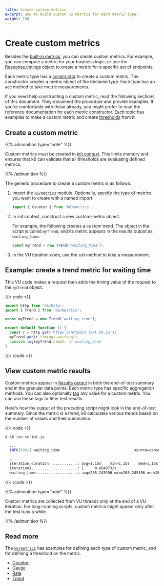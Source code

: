 ```yaml
---
title: Create custom metrics
excerpt: How to build custom k6 metrics for each metric type.
weight: 100
---
```


# Create custom metrics

Besides the [built-in metrics](https://grafana.com/docs/k6/<K6_VERSION>/using-k6/metrics/reference), you can create custom metrics.
For example, you can compute a metric for your business logic, or use the [Response.timings](https://grafana.com/docs/k6/<K6_VERSION>/javascript-api/k6-http/response) object to create a metric for a specific set of endpoints.

Each metric type has a [constructor](https://developer.mozilla.org/en-US/docs/Web/JavaScript/Reference/Classes/constructor) to create a custom metric.
The constructor creates a metric object of the declared type. Each type has an `add` method to take metric measurements.

If you need help constructing a custom metric, read the following sections of this document.
They document the procedure and provide examples.
If you're comfortable with these already, you might prefer to read the [reference documentation for each metric constructor](https://grafana.com/docs/k6/<K6_VERSION>/javascript-api/k6-metrics).
Each topic has examples to make a custom metric and create [thresholds](https://grafana.com/docs/k6/<K6_VERSION>/using-k6/thresholds) from it.

## Create a custom metric

{{% admonition type="note" %}}

Custom metrics must be created in [init context](https://grafana.com/docs/k6/<K6_VERSION>/using-k6/test-lifecycle).
This limits memory and ensures that k6 can validate that all thresholds are evaluating defined metrics.

{{% /admonition %}}

The generic procedure to create a custom metric is as follows:

1. Import the [`k6/metrics`](https://grafana.com/docs/k6/<K6_VERSION>/javascript-api/k6-metrics) module. Optionally, specify the type of metrics you want to create with a named import:

   ```javascript
   import { Counter } from 'k6/metrics';
   ```

1. In init context, construct a new custom-metric object.

   For example, the following creates a custom trend. The object in the script is called `myTrend`, and its metric appears in the results output as `waiting_time`.

   ```javascript
   const myTrend = new Trend('waiting_time');
   ```

1. In the VU iteration code, use the `add` method to take a measurement.

## Example: create a trend metric for waiting time

This VU code makes a request then adds the timing value of the request to the `myTrend` object.

{{< code >}}

```javascript
import http from 'k6/http';
import { Trend } from 'k6/metrics';

const myTrend = new Trend('waiting_time');

export default function () {
  const r = http.get('https://httpbin.test.k6.io');
  myTrend.add(r.timings.waiting);
  console.log(myTrend.name); // waiting_time
}
```

{{< /code >}}

## View custom metric results

Custom metrics appear in [Results output](https://grafana.com/docs/k6/<K6_VERSION>/results-output) in both the end-of-test summary and in the granular data points.
Each metric type has specific aggregation methods.
You can also optionally [tag](https://grafana.com/docs/k6/<K6_VERSION>/using-k6/tags-and-groups) any value for a custom metric.
You can use these tags to filter test results.

Here's how the output of the preceding script might look in the end-of-test summary.
Since the metric is a trend, k6 calculates various trends based on the number of values and their summation.

{{< code >}}

```bash
$ k6 run script.js

  ...
  INFO[0001] waiting_time                                  source=console

  ...
  iteration_duration.............: avg=1.15s    min=1.15s    med=1.15s    max=1.15s    p(90)=1.15s    p(95)=1.15s
  iterations.....................: 1     0.864973/s
  waiting_time...................: avg=265.245396 min=265.245396 med=265.245396 max=265.245396 p(90)=265.245396 p(95)=265.245396
```

{{< /code >}}

{{% admonition type="note" %}}

Custom metrics are collected from VU threads only at the end of a VU iteration.
For long-running scripts, custom metrics might appear only after the test runs a while.

{{% /admonition %}}

## Read more

The [`k6/metrics`](https://grafana.com/docs/k6/<K6_VERSION>/javascript-api/k6-metrics) has examples for defining each type of custom metric, and for defining a threshold on the metric.

- [Counter](https://grafana.com/docs/k6/<K6_VERSION>/javascript-api/k6-metrics/counter)
- [Gauge](https://grafana.com/docs/k6/<K6_VERSION>/javascript-api/k6-metrics/gauge)
- [Rate](https://grafana.com/docs/k6/<K6_VERSION>/javascript-api/k6-metrics/rate)
- [Trend](https://grafana.com/docs/k6/<K6_VERSION>/javascript-api/k6-metrics/trend)
